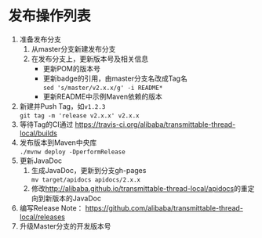 发布操作列表
===============================

1. 准备发布分支
    1. 从master分支新建发布分支
    1. 在发布分支上，更新版本号及相关信息
        - 更新POM的版本号
        - 更新badge的引用，由master分支名改成Tag名  
            `sed 's/master/v2.x.x/g' -i README*`
        - 更新README中示例Maven依赖的版本
1. 新建并Push Tag，如`v1.2.3`  
    `git tag -m 'release v2.x.x' v2.x.x`
1. 等待Tag的CI通过 <https://travis-ci.org/alibaba/transmittable-thread-local/builds>
1. 发布版本到Maven中央库  
    `./mvnw deploy -DperformRelease`
1. 更新JavaDoc
    1. 生成JavaDoc，更新到分支gh-pages  
        `mv target/apidocs apidocs/2.x.x`
    1. 修改<http://alibaba.github.io/transmittable-thread-local/apidocs>的重定向到新版本的JavaDoc
1. 编写Release Note： <https://github.com/alibaba/transmittable-thread-local/releases>
1. 升级Master分支的开发版本号
